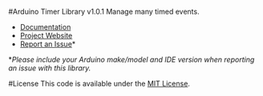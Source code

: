 #Arduino Timer Library v1.0.1
Manage many timed events.

* [Documentation](https://alextaujenis.github.io/RobotsBigData/docs-arduino-timer.html)
* [Project Website](https://alextaujenis.github.io/RobotsBigData/)
* [Report an Issue](https://github.com/alextaujenis/RBD_Timer/issues/new)*

\**Please include your Arduino make/model and IDE version when reporting an issue with this library.*

#License
This code is available under the [MIT License](http://opensource.org/licenses/mit-license.php).